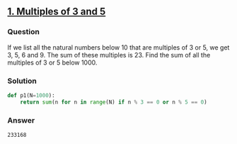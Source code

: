 ## **[1. Multiples of 3 and 5](https://projecteuler.net/problem=1)**

### Question
If we list all the natural numbers below 10 that are multiples of 3 or 5, we get 3, 5, 6 and 9. The sum of these multiples is 23.
Find the sum of all the multiples of 3 or 5 below 1000.

### Solution
```python
def p1(N=1000):
    return sum(n for n in range(N) if n % 3 == 0 or n % 5 == 0)
```

### Answer
`233168`
